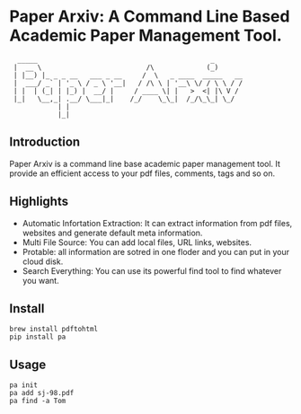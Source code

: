# Paper Arxiv: A Command Line Based Academic Paper Management Tool.

      _____                                           _       
     |  __ \                          /\             (_)      
     | |__) |_ _ _ __   ___ _ __     /  \   _ ____  _____   __
     |  ___/ _` | '_ \ / _ \ '__|   / /\ \ | '__\ \/ / \ \ / /
     | |  | (_| | |_) |  __/ |     / ____ \| |   >  <| |\ V / 
     |_|   \__,_| .__/ \___|_|    /_/    \_\_|  /_/\_\_| \_/  
                | |                                           
                |_|                                           

## Introduction
Paper Arxiv is a command line base academic paper management tool. It provide an efficient access to your pdf files, comments, tags and so on.

## Highlights
- Automatic Infortation Extraction: It can extract information from pdf files, websites and generate default meta information.
- Multi File Source: You can add local files, URL links, websites.
- Protable: all information are sotred in one floder and you can put in your cloud disk.
- Search Everything: You can use its powerful find tool to find whatever you want.


## Install
```
brew install pdftohtml
pip install pa
```
## Usage
```
pa init
pa add sj-98.pdf
pa find -a Tom
```
